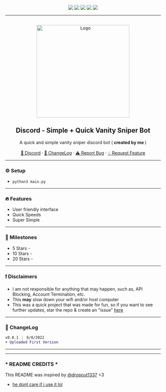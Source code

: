 <div id="top"></div>
<p align="center">
  <img src="https://img.shields.io/github/contributors/imvast/Discord-VanitySniper.svg?style=for-the-badge"/>
  <img src="https://img.shields.io/github/forks/imvast/Discord-VanitySniper.svg?style=for-the-badge"/>
  <img src="https://img.shields.io/github/stars/imvast/Discord-VanitySniper.svg?style=for-the-badge"/>
  <img src="https://img.shields.io/github/issues/imvast/Discord-VanitySniper.svg?style=for-the-badge"/>
  <img src="https://img.shields.io/github/license/imvast/Discord-VanitySniper.svg?style=for-the-badge"/>
</p>
  
---------------------------------------

<br/>
<div align="center">
  <kbd>
  <a href="https://github.com/imvast/Discord-VanitySniper">
    <img src="https://i.pinimg.com/736x/f5/9f/1e/f59f1e660b16370adbc1621f7907e382.jpg" alt="Logo" width="300" height="300">
  </a>
  </kbd>
  
  <h2 align="center">Discord - Simple + Quick Vanity Sniper Bot</h2>

  <p align="center">
    A quick and simple vanity sniper discord bot (<b> created by me </b>)
    <br />
    <br />
    <a href="https://discord.gg/hbo">🌌 Discord</a>
    ·
    <a href="https://github.com/imvast/Discord-VanitySniper#-changelog">📜 ChangeLog</a>
    ·
    <a href="https://github.com/imvast/Discord-VanitySniper/issues">⚠️ Report Bug</a>
    ·
    <a href="https://github.com/imvast/Discord-VanitySniper/issues">💡 Request Feature</a>
  </p>
</div>

---------------------------------------

### ⚙️ Setup
+ `python3 main.py`

---------------------------------------

### 🔥 Features
* User friendly interface
* Quick Speeds
* Super Simple

---------------------------------------

### 🚀 Milestones
* 5 Stars - 
* 10 Stars - 
* 20 Stars - 

---------------------------------------

### ❗ Disclaimers
- I am not responsible for anything that may happen, such as, API Blocking, Account Termination, etc.
- This **may** slow down your wifi and/or host computer
- This was a quick project that was made for fun, so if you want to see further updates, star the repo & create an "issue" [here](https://github.com/imvast/Discord-VanitySniper/issues/new/choose)

---------------------------------------

### 📜 ChangeLog

```diff
v0.0.1 ⋮ 6/8/2022
+ Uploaded First Version
```

---------------------------------------
---

### * README CREDITS *
This README was inspired by [@dropout1337](https://github.com/dropout1337) <3
- [he dont care if i use it lol](https://cdn.discordapp.com/attachments/901999809404219444/901999816681324634/unknown.png)
